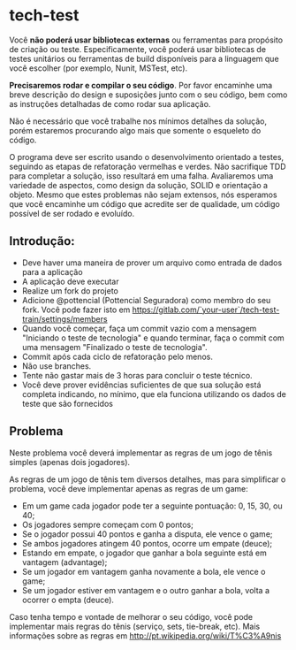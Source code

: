 # tech-test

Você **não poderá usar bibliotecas externas** ou ferramentas para propósito de criação ou teste. Especificamente, você poderá usar bibliotecas de testes unitários ou ferramentas de build disponíveis para a linguagem que você escolher (por exemplo, Nunit, MSTest, etc).

**Precisaremos rodar e compilar o seu código**. Por favor encaminhe uma breve descrição do design e suposições junto com o seu código, bem como as instruções detalhadas de como rodar sua aplicação.

 Não é necessário que você trabalhe nos mínimos detalhes da solução, porém estaremos procurando algo mais que somente o esqueleto do código.

O programa deve ser escrito usando o desenvolvimento orientado a testes, seguindo as etapas de refatoração vermelhas e verdes.
Não sacrifique TDD para completar a solução, isso resultará em uma falha.
Avaliaremos uma variedade de aspectos, como design da solução, SOLID e orientação a objeto. Mesmo que estes problemas não sejam extensos, nós esperamos que você encaminhe um código que acredite ser de qualidade, um código possível de ser rodado e evoluído.

## Introdução:

 - Deve haver uma maneira de prover um arquivo como entrada de dados para a aplicação
 - A aplicação deve executar
 - Realize um fork do projeto
 - Adicione @pottencial (Pottencial Seguradora) como membro do seu fork. Você pode fazer isto em  https://gitlab.com/`your-user`/tech-test-train/settings/members
 - Quando você começar, faça um commit vazio com a mensagem "Iniciando o teste de tecnologia" e quando terminar, faça o commit com uma mensagem "Finalizado o teste de tecnologia".
 - Commit após cada ciclo de refatoração pelo menos.
 - Não use branches.
 - Tente não gastar mais de 3 horas para concluir o teste técnico.
 - Você deve prover evidências suficientes de que sua solução está completa indicando, no mínimo, que ela funciona utilizando os dados de teste que são fornecidos

## Problema
Neste problema você deverá implementar as regras de um jogo de tênis simples (apenas dois jogadores).

As regras de um jogo de tênis tem diversos detalhes, mas para simplificar o problema, você deve implementar apenas as regras de um game:

- Em um game cada jogador pode ter a seguinte pontuação: 0, 15, 30, ou 40;
- Os jogadores sempre começam com 0 pontos;
- Se o jogador possui 40 pontos e ganha a disputa, ele vence o game;
- Se ambos jogadores atingem 40 pontos, ocorre um empate (deuce);
- Estando em empate, o jogador que ganhar a bola seguinte está em vantagem (advantage);
- Se um jogador em vantagem ganha novamente a bola, ele vence o game;
- Se um jogador estiver em vantagem e o outro ganhar a bola, volta a ocorrer o empta (deuce).

Caso tenha tempo e vontade de melhorar o seu código, você pode implementar mais regras do tênis (serviço, sets, tie-break, etc). Mais informações sobre as regras em http://pt.wikipedia.org/wiki/T%C3%A9nis